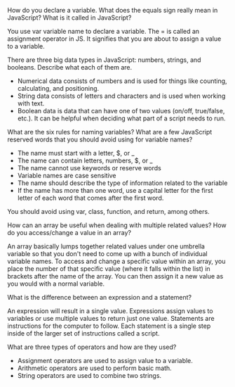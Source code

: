 How do you declare a variable. What does the equals sign really mean in JavaScript? What is it called in JavaScript?

You use var variable name to declare a variable. The = is called an assignment operator in JS. It signifies that you are about to assign a value to a variable.

There are three big data types in JavaScript: numbers, strings, and booleans. Describe what each of them are.

  - Numerical data consists of numbers and is used for things like counting, calculating, and positioning.
  - String data consists of letters and characters and is used when working with text.
  - Boolean data is data that can have one of two values (on/off, true/false, etc.). It can be helpful when deciding what part of a script needs to run.

What are the six rules for naming variables? What are a few JavaScript reserved words that you should avoid using for variable names?

- The name must start with a letter, $, or _
- The name can contain letters, numbers, $, or _
- The name cannot use keywords or reserve words
- Variable names are case sensitive
- The name should describe the type of information related to the variable
- If the name has more than one word, use a capital letter for the first letter of each word that comes after the first word.

You should avoid using var, class, function, and return, among others.

How can an array be useful when dealing with multiple related values? How do you access/change a value in an array?

An array basically lumps together related values under one umbrella variable so that you don't need to come up with a bunch of individual variable names. To access and change a specific value within an array, you place the number of that specific value (where it falls within the list) in brackets after the name of the array. You can then assign it a new value as you would with a normal variable.

What is the difference between an expression and a statement?

An expression will result in a single value. Expressions assign values to variables or use multiple values to return just one value. Statements are instructions for the computer to follow. Each statement is a single step inside of the larger set of instructions called a script.

What are three types of operators and how are they used?

- Assignment operators are used to assign value to a variable.
- Arithmetic operators are used to perform basic math.
- String operators are used to combine two strings. 
